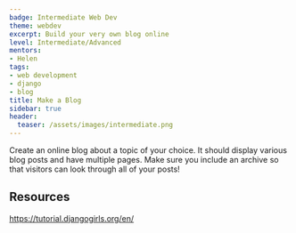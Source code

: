 ```yaml
---
badge: Intermediate Web Dev
theme: webdev
excerpt: Build your very own blog online
level: Intermediate/Advanced
mentors:
- Helen
tags:
- web development
- django
- blog
title: Make a Blog
sidebar: true
header:
  teaser: /assets/images/intermediate.png
---
```

Create an online blog about a topic of your choice. It should display various blog posts and have multiple pages. Make sure you include an archive so that visitors can look through all of your posts!

 

## Resources
<a href="https://tutorial.djangogirls.org/en/" rel="noopener">https://tutorial.djangogirls.org/en/</a>

